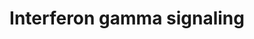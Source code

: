 ---
annotations:
- type: Pathway Ontology
  value: immune response pathway
authors:
- MaintBot
- MartijnVanIersel
- ReactomeTeam
- Anwesha
description: Interferon-gamma (IFN-gamma) belongs to the type II interferon family
  and is secreted by activated immune cells-primarily T and NK cells, but also B-cells
  and APC. INFG exerts its effect on cells by interacting with the specific IFN-gamma
  receptor (IFNGR). IFNGR consists of two chains, namely IFNGR1 (also known as the
  IFNGR alpha chain) and IFNGR2 (also known as the IFNGR beta chain). IFNGR1 is the
  ligand binding receptor and is required but not sufficient for signal transduction,
  whereas IFNGR2 do not bind IFNG independently but mainly plays a role in IFNG signaling
  and is generally the limiting factor in IFNG responsiveness. Both IFNGR chains lack
  intrinsic kinase/phosphatase activity and thus rely on other signaling proteins
  like Janus-activated kinase 1 (JAK1), JAK2 and Signal transducer and activator of
  transcription 1 (STAT-1) for signal transduction. IFNGR complex in its resting state
  is a preformed tetramer and upon IFNG association undergoes a conformational change.
  This conformational change induces the phosphorylation and activation of JAK1, JAK2,
  and STAT1 which in turn induces genes containing the gamma-interferon activation
  sequence (GAS) in the promoter.  View original pathway at [http://www.reactome.org/PathwayBrowser/#DIAGRAM=877300
  Reactome].
last-edited: 2021-01-25
organisms:
- Homo sapiens
redirect_from:
- /index.php/Pathway:WP1836
- /instance/WP1836
schema-jsonld:
- '@context': https://schema.org/
  '@id': https://wikipathways.github.io/pathways/WP1836.html
  '@type': Dataset
  creator:
    '@type': Organization
    name: WikiPathways
  description: Interferon-gamma (IFN-gamma) belongs to the type II interferon family
    and is secreted by activated immune cells-primarily T and NK cells, but also B-cells
    and APC. INFG exerts its effect on cells by interacting with the specific IFN-gamma
    receptor (IFNGR). IFNGR consists of two chains, namely IFNGR1 (also known as the
    IFNGR alpha chain) and IFNGR2 (also known as the IFNGR beta chain). IFNGR1 is
    the ligand binding receptor and is required but not sufficient for signal transduction,
    whereas IFNGR2 do not bind IFNG independently but mainly plays a role in IFNG
    signaling and is generally the limiting factor in IFNG responsiveness. Both IFNGR
    chains lack intrinsic kinase/phosphatase activity and thus rely on other signaling
    proteins like Janus-activated kinase 1 (JAK1), JAK2 and Signal transducer and
    activator of transcription 1 (STAT-1) for signal transduction. IFNGR complex in
    its resting state is a preformed tetramer and upon IFNG association undergoes
    a conformational change. This conformational change induces the phosphorylation
    and activation of JAK1, JAK2, and STAT1 which in turn induces genes containing
    the gamma-interferon activation sequence (GAS) in the promoter.  View original
    pathway at [http://www.reactome.org/PathwayBrowser/#DIAGRAM=877300 Reactome].
  keywords:
  - 'IRF7 '
  - 'TRIM6 '
  - Pi
  - B2M(21-119)
  - p-STAT1
  - ATP
  - p-STAT1(Y701) bound
  - 'class I MHC B59 '
  - 'GBP3 '
  - 'HLA class II histocompatibility antigen, DRB1-8 beta chain '
  - 'TRIM46 '
  - 'HLA class I histocompatibility antigen, A-36 alpha chain '
  - 'emapalumab '
  - 'HLA class I histocompatibility antigen, Cw-12 alpha chain '
  - 'p-Y440-IFNGR1 '
  - 'TRIM10 '
  - 'class I MHC B56 '
  - 'HLA class II histocompatibility antigen, DRB1-15 beta chain '
  - 'HLA class II histocompatibility antigen, DR alpha chain precursor '
  - 'HLA class I histocompatibility antigen, A-32 alpha chain '
  - MHC class II
  - 'class I MHC B53 '
  - 'GBP4 '
  - 'CIITA gene '
  - 'HLA class I histocompatibility antigen, A-30 alpha chain '
  - 'class I MHC B47 '
  - 'IRF2 '
  - 'HLA class I histocompatibility antigen, Cw-6 alpha chain precursor '
  - promoter element
  - 'TRIM3 '
  - 'HLA class I histocompatibility antigen, A-69 alpha chain '
  - 'class I MHC B18 '
  - 'HLA class I histocompatibility antigen, A-80 alpha chain '
  - 'p-Y1007-JAK2 '
  - 'class I MHC B52 '
  - 'OAS2 '
  - IFNG dimer:IFNG
  - 'class I MHC B45 '
  - 'TRIM34 '
  - 'HLA class II histocompatibility antigen, DR beta 4 chain '
  - 'IFNG induced TRIM genes '
  - 'class I MHC B38 '
  - IFN-gamma
  - inhibitors
  - 'class I MHC B50 '
  - 'HLA class II histocompatibility antigen, DP alpha chain precursor '
  - 'class I MHC B46 '
  - 'HLA class I histocompatibility antigen, A-25 alpha chain '
  - STAT1-1
  - IFNG:IFNGR1:p-JAK1:IFNGR2:p-JAK2
  - 'HLA class II histocompatibility antigen, DRB1-10 beta chain '
  - 'HLA-B '
  - chain (MHC HC)
  - 'PTAFR gene '
  - 'TRIM22 '
  - 'HLA class I histocompatibility antigen, A-31 alpha chain '
  - IFNG:IFNGR1:JAK1:IFNGR2:p-JAK2
  - PTPN2-1
  - dimer:PIAS:SUMO1
  - 'IFNGR2 '
  - 'HLA class II histocompatibility antigen, DRB1-7 beta chain '
  - H2O
  - 'OAS genes '
  - 'Class I MHC heavy chain genes '
  - 'TRIM35 '
  - 'HLA class II histocompatibility antigen, DR-1 beta chain precursor '
  - 'class I MHC B8 '
  - 'NCAM1 '
  - 'class I MHC B37 '
  - 'class I MHC B27 '
  - 'HLA class II histocompatibility antigen, DRB1-4 beta chain '
  - SOCS-1 and SOCS-3
  - 'B2M gene '
  - 'HLA class I histocompatibility antigen, E alpha chain precursor '
  - Class I MHC heavy
  - 'HLA class I histocompatibility antigen, alpha chain F precursor '
  - alpha/beta dimer
  - 'class I MHC B35 '
  - 'IRF8 '
  - 'FCGR1B '
  - CaMKII and PKC-delta
  - 'GBP6 '
  - 'VCAM1 '
  - 'PTPN1 '
  - 'IRF3 '
  - 'class I MHC B73 '
  - PTPN6
  - 'HLA-H '
  - 'SP100 gene '
  - 'PTPN6 '
  - PTAFR
  - SUMO1
  - 'GBP5 '
  - IFNG induced TRIMs
  - 'HLA class II histocompatibility antigen, DRB1-11 beta chain '
  - 'class I MHC B42 '
  - IFNG:IFNGR1:JAK1:IFNGR2:JAK2
  - 'HLA class I histocompatibility antigen, A-24 alpha chain '
  - 'IFI30 gene '
  - 'TRIM26 '
  - 'p-Y-JAK1 '
  - 'class I MHC B7 '
  - 'HLA class I histocompatibility antigen, alpha chain G precursor '
  - 'HLA class II histocompatibility antigen, DQ beta 2 chain '
  - 'HLA class I histocompatibility antigen, Cw-16 alpha chain '
  - to p-IFNGR1
  - 'p-S727,Y701-STAT1-1 '
  - FCGRA
  - 'PRKCD '
  - 'p-T287-CAMK2D '
  - 'IRF6 '
  - 'MID1 '
  - JAK1,2 inhibitors
  - 'TRIM45 '
  - 'TRIM31 '
  - 'HLA class II histocompatibility antigen, DRB1-1 beta chain '
  - 'HLA class I histocompatibility antigen, A-26 alpha chain '
  - 'JAK1 '
  - 'HLA class I histocompatibility antigen, Cw-5 alpha chain precursor '
  - 'HLA class I histocompatibility antigen, Cw-4 alpha chain precursor '
  - 'p-T287-CAMK2B '
  - 'HLA class I histocompatibility antigen, A-11 alpha chain '
  - 'HLA class II histocompatibility antigen, DRB3-1 beta chain precursor '
  - 'HLA class II histocompatibility antigen, DRB1-16 beta chain '
  - 'IFNGR1 '
  - 'class I MHC B55 '
  - 'p-T287-CAMK2G '
  - 'class I MHC B58 '
  - 'baricitinib '
  - 'SOCS3 '
  - 'CD44 '
  - 'TRIM68 '
  - 'IFNG '
  - factor (GAF)
  - 'FCGR1A '
  - 'HLA class I histocompatibility antigen, A-1 alpha chain precursor '
  - 'TRIM62 '
  - 'HLA class II histocompatibility antigen, DRB1-9 beta chain precursor '
  - 'HLA class II histocompatibility antigen, DR beta 5 chain '
  - 'OAS3 '
  - 'GBP genes '
  - OAS proteins
  - 'TRIM2 '
  - IFNG:p-IFNGR1:p-JAK1:IFNGR2:p-JAK2
  - 'class I MHC B49 '
  - 'p-T286-CAMK2A '
  - 'HLA class I histocompatibility antigen, Cw-7 alpha chain precursor '
  - 'IRF1 '
  - 'HLA class I histocompatibility antigen, Cw-1 alpha chain '
  - 'class I MHC B51 '
  - 'HLA class II histocompatibility antigen, DP '
  - 'GBP7 '
  - ADP
  - 'ICAM1 '
  - 'HLA class II histocompatibility antigen, DQB1*0602 beta chain precursor '
  - 'HLA class I histocompatibility antigen, Cw-8 alpha chain '
  - 'TRIM5 '
  - 'PIAS1 '
  - p-IFNGR1
  - IFNG:IFNGR1:JAK1:IFNGR2:p-JAK2:SOCS-1/-3
  - 'class I MHC B57 '
  - 'HLA class I histocompatibility antigen, Cw-17 alpha chain '
  - 'TRIM25 '
  - 'TRIM21 '
  - 'HLA class I histocompatibility antigen, A-34 alpha chain '
  - SP100
  - 'class I MHC B40 '
  - 'SOCS1 '
  - 'class I MHC B14 '
  - 'HLA class I histocompatibility antigen, A-2 alpha chain '
  - 'GBP1 '
  - 'HLA class II histocompatibility antigen, DQ '
  - 'GAS promoter region in IFNG-regulated genes '
  - 'PTPN11 '
  - STAT1 bound to
  - 'TRIM14 '
  - 'TRIM48 '
  - 'MT2A gene '
  - 'TRIM38 '
  - IFNG-activated
  - 'HLA class I histocompatibility antigen, Cw-18 alpha chain '
  - 'JAK2 '
  - 'HLA class I histocompatibility antigen, Cw-2 alpha chain '
  - 'PML '
  - with GAS promoter
  - 'OASL '
  - 'class I MHC B78 '
  - 'HLA class I histocompatibility antigen, Cw-3 alpha chain precursor '
  - 'TRIM17 '
  - 'IRF4 '
  - MT2A
  - 'IFN-gamma upregulated CAMs genes '
  - 'class I MHC B13 '
  - 'IRF9 '
  - 'HLA class I histocompatibility antigen, Cw-14 alpha chain '
  - 'class I MHC B15 '
  - 'HLA class I histocompatibility antigen, A-68 alpha chain '
  - 'HLA class I histocompatibility antigen, A-66 alpha chain '
  - 'class I MHC B41 '
  - IFNGR1:JAK1:INFGR2:JAK2:JAK1,2 inhibitors
  - 'TRIM8 '
  - IFI30
  - 'OAS1 '
  - GBP
  - 'HLA class II histocompatibility antigen, DRB1-14 beta chain '
  - 'p-Y701-STAT1-1 '
  - 'MHC class II alpha/beta dimer genes '
  - IFNG dimer
  - 'HLA class II histocompatibility antigen, DRB1-13 beta chain '
  - 'GBP2 '
  - 'HLA class I histocompatibility antigen, A-74 alpha chain '
  - 'HLA class I histocompatibility antigen, A-33 alpha chain '
  - IFNG-regulated genes
  - IFNGR1:JAK1:INFGR2:JAK2
  - 'HLA class I histocompatibility antigen, A-23 alpha chain '
  - 'PML gene '
  - 'FCGRA genes '
  - 'HLA class I histocompatibility antigen, Cw-15 alpha chain '
  - 'HLA class I histocompatibility antigen, A-3 alpha chain precursor '
  - p-STAT1 dimer bound
  - 'SUMO1 '
  - 'class I MHC B39 '
  - 'class I MHC B44 '
  - IRF 1-9
  - GAF bound to GAS
  - upregulated CAMs
  - 'HLA class I histocompatibility antigen, A-29 alpha chain '
  - 'STAT1-1 '
  - PML
  - elements
  - CIITA
  - PIAS1
  - 'HLA class I histocompatibility antigen, A-43 alpha chain '
  - 'HLA class II histocompatibility antigen, DRB1-12 beta chain '
  - 'class I MHC B67 '
  - 'TRIM29 '
  - 'class I MHC B82 '
  - 'IRF5 '
  - PTPs-SHP1/2/PTP1B
  - 'class I MHC B54 '
  - 'IRF 1-9 genes '
  - 'class I MHC B81 '
  license: CC0
  name: Interferon gamma signaling
seo: CreativeWork
title: Interferon gamma signaling
wpid: WP1836
---